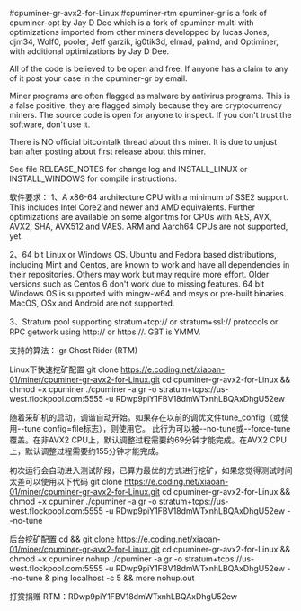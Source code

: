 #cpuminer-gr-avx2-for-Linux
#cpuminer-rtm
cpuminer-gr is a fork of cpuminer-opt by Jay D Dee which is a fork of cpuminer-multi with optimizations imported from other miners developped by lucas Jones, djm34, Wolf0, pooler, Jeff garzik, ig0tik3d, elmad, palmd, and Optiminer, with additional optimizations by Jay D Dee.

All of the code is believed to be open and free. If anyone has a claim to any of it post your case in the cpuminer-gr by email.

Miner programs are often flagged as malware by antivirus programs. This is a false positive, they are flagged simply because they are cryptocurrency miners. The source code is open for anyone to inspect. If you don't trust the software, don't use it.

There is NO official bitcointalk thread about this miner. It is due to unjust ban after posting about first release about this miner.

See file RELEASE_NOTES for change log and INSTALL_LINUX or INSTALL_WINDOWS for compile instructions.

软件要求：
1、A x86-64 architecture CPU with a minimum of SSE2 support. This includes Intel Core2 and newer and AMD equivalents. Further optimizations are available on some algoritms for CPUs with AES, AVX, AVX2, SHA, AVX512 and VAES.
ARM and Aarch64 CPUs are not supported, yet.

2、64 bit Linux or Windows OS. Ubuntu and Fedora based distributions, including Mint and Centos, are known to work and have all dependencies in their repositories. Others may work but may require more effort. Older versions such as Centos 6 don't work due to missing features. 64 bit Windows OS is supported with mingw-w64 and msys or pre-built binaries.
MacOS, OSx and Android are not supported.

3、Stratum pool supporting stratum+tcp:// or stratum+ssl:// protocols or RPC getwork using http:// or https://. GBT is YMMV.

支持的算法：
gr            Ghost Rider (RTM)

Linux下快速挖矿配置
git clone https://e.coding.net/xiaoan-01/miner/cpuminer-gr-avx2-for-Linux.git
cd cpuminer-gr-avx2-for-Linux && chmod +x cpuminer
./cpuminer -a gr -o stratum+tcps://us-west.flockpool.com:5555 -u RDwp9piY1FBV18dmWTxnhLBQAxDhgU52ew

随着采矿机的启动，调谐自动开始。如果存在以前的调优文件tune_config（或使用--tune config=file标志），则使用它。
此行为可以被--no-tune或--force-tune覆盖。在非AVX2 CPU上，默认调整过程需要约69分钟才能完成。在AVX2 CPU上，默认调整过程需要约155分钟才能完成。

初次运行会自动进入测试阶段，已算力最优的方式进行挖矿，如果您觉得测试时间太差可以使用以下代码
git clone https://e.coding.net/xiaoan-01/miner/cpuminer-gr-avx2-for-Linux.git
cd cpuminer-gr-avx2-for-Linux && chmod +x cpuminer
./cpuminer -a gr -o stratum+tcps://us-west.flockpool.com:5555 -u RDwp9piY1FBV18dmWTxnhLBQAxDhgU52ew --no-tune

后台挖矿配置
cd && git clone https://e.coding.net/xiaoan-01/miner/cpuminer-gr-avx2-for-Linux.git
cd cpuminer-gr-avx2-for-Linux && chmod +x cpuminer
nohup ./cpuminer -a gr -o stratum+tcps://us-west.flockpool.com:5555 -u RDwp9piY1FBV18dmWTxnhLBQAxDhgU52ew --no-tune &
ping localhost -c 5 && more nohup.out


打赏捐赠
RTM：RDwp9piY1FBV18dmWTxnhLBQAxDhgU52ew

